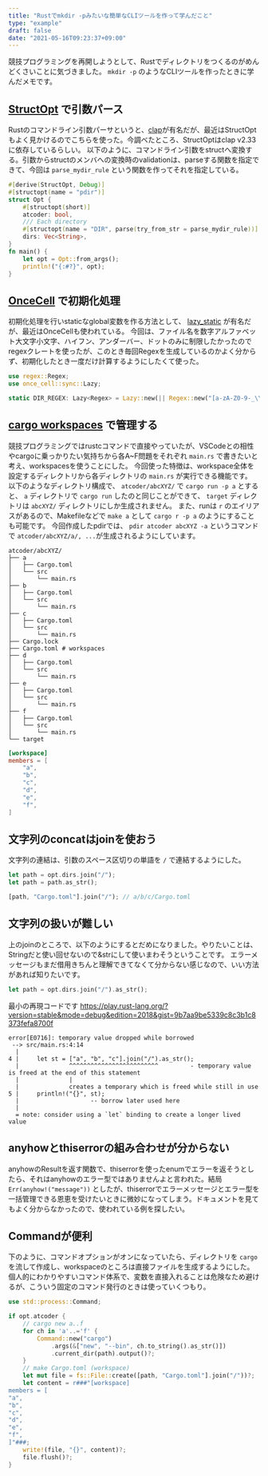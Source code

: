 ```yaml
---
title: "Rustでmkdir -pみたいな簡単なCLIツールを作って学んだこと"
type: "example"
draft: false
date: "2021-05-16T09:23:37+09:00"
---
```


競技プログラミングを再開しようとして、Rustでディレクトリをつくるのがめんどくさいことに気づきました。 `mkdir -p` のようなCLIツールを作ったときに学んだメモです。

## [StructOpt](https://github.com/TeXitoi/structopt) で引数パース
Rustのコマンドライン引数パーサというと、[clap](https://github.com/clap-rs/clap)が有名だが、最近はStructOptもよく見かけるのでこちらを使った。今調べたところ、StructOptはclap v2.33に依存しているらしい。
以下のように、コマンドライン引数をstructへ変換する。引数からstructのメンバへの変換時のvalidationは、parseする関数を指定できて、今回は `parse_mydir_rule` という関数を作ってそれを指定している。

```rust:main.rs
#[derive(StructOpt, Debug)]
#[structopt(name = "pdir")]
struct Opt {
    #[structopt(short)]
    atcoder: bool,
    /// Each directory
    #[structopt(name = "DIR", parse(try_from_str = parse_mydir_rule))]
    dirs: Vec<String>,
}
fn main() {
    let opt = Opt::from_args();
    println!("{:#?}", opt);
}
```

## [OnceCell](https://github.com/matklad/once_cell) で初期化処理
初期化処理を行いstaticなglobal変数を作る方法として、 [lazy_static](https://github.com/rust-lang-nursery/lazy-static.rs) が有名だが、最近はOnceCellも使われている。
今回は、ファイル名を数字アルファベット大文字小文字、ハイフン、アンダーバー、ドットのみに制限したかったのでregexクレートを使ったが、このとき毎回Regexを生成しているのかよく分からず、初期化したとき一度だけ計算するようにしたくて使った。

```rust:main.rs
use regex::Regex;
use once_cell::sync::Lazy;

static DIR_REGEX: Lazy<Regex> = Lazy::new(|| Regex::new("[a-zA-Z0-9-_\\.]+").unwrap());
```

## [cargo workspaces](https://doc.rust-jp.rs/book-ja/ch14-03-cargo-workspaces.html) で管理する
競技プログラミングではrustcコマンドで直接やっていたが、VSCodeとの相性やcargoに乗っかりたい気持ちから各A~F問題をそれぞれ `main.rs` で書きたいと考え、workspacesを使うことにした。
今回使った特徴は、workspace全体を設定するディレクトリから各ディレクトリの `main.rs` が実行できる機能です。
以下のようなディレクトリ構成で、 `atcoder/abcXYZ/` で `cargo run -p a` とすると、 `a` ディレクトリで `cargo run` したのと同じことができて、 `target` ディレクトリは `abcXYZ/` ディレクトリにしか生成されません。
また、runは `r` のエイリアスがあるので、Makefileなどで `make a` として `cargo r -p a` のようにすることも可能です。
今回作成したpdirでは、 `pdir atcoder abcXYZ -a` というコマンドで `atcoder/abcXYZ/a/, ...`が生成されるようにしています。

```shell
atcoder/abcXYZ/
├── a
│   ├── Cargo.toml
│   └── src
│       └── main.rs
├── b
│   ├── Cargo.toml
│   └── src
│       └── main.rs
├── c
│   ├── Cargo.toml
│   └── src
│       └── main.rs
├── Cargo.lock
├── Cargo.toml # workspaces
├── d
│   ├── Cargo.toml
│   └── src
│       └── main.rs
├── e
│   ├── Cargo.toml
│   └── src
│       └── main.rs
├── f
│   ├── Cargo.toml
│   └── src
│       └── main.rs
└── target
```

```toml:Cargo.toml
[workspace]
members = [
    "a",
    "b",
    "c",
    "d",
    "e",
    "f",
]
```

## 文字列のconcatはjoinを使おう
文字列の連結は、引数のスペース区切りの単語を `/` で連結するようにした。

```rust
let path = opt.dirs.join("/");
let path = path.as_str();

[path, "Cargo.toml"].join("/"); // a/b/c/Cargo.toml
```

## 文字列の扱いが難しい
上のjoinのところで、以下のようにするとだめになりました。やりたいことは、Stringだと使い回せないので&strにして使いまわそうということです。
エラーメッセージもまだ借用きちんと理解できてなくて分からない感じなので、いい方法があれば知りたいです。

```rust
let path = opt.dirs.join("/").as_str();
```

最小の再現コードです
https://play.rust-lang.org/?version=stable&mode=debug&edition=2018&gist=9b7aa9be5339c8c3b1c8373fefa8700f

```text
error[E0716]: temporary value dropped while borrowed
 --> src/main.rs:4:14
  |
4 |     let st = ["a", "b", "c"].join("/").as_str();
  |              ^^^^^^^^^^^^^^^^^^^^^^^^^         - temporary value is freed at the end of this statement
  |              |
  |              creates a temporary which is freed while still in use
5 |     println!("{}", st);
  |                    -- borrow later used here
  |
  = note: consider using a `let` binding to create a longer lived value
```


## anyhowとthiserrorの組み合わせが分からない
anyhowのResultを返す関数で、thiserrorを使ったenumでエラーを返そうとしたら、それはanyhowのエラー型ではありませんよと言われた。結局 `Err(anyhow!("message"))` としたが、thiserrorでエラーメッセージとエラー型を一括管理できる恩恵を受けたいときに微妙になってしまう。ドキュメントを見てもよく分からなかったので、使われている例を探したい。

## Commandが便利
下のように、コマンドオプションがオンになっていたら、ディレクトリを `cargo` を流して作成し、workspaceのところは直接ファイルを生成するようにした。個人的にわかりやすいコマンド体系で、変数を直接入れることは危険なため避けるが、こういう固定のコマンド発行のときは使っていくつもり。

```rust:main.rs
use std::process::Command;

if opt.atcoder {
    // cargo new a..f
    for ch in 'a'..='f' {
        Command::new("cargo")
            .args(&["new", "--bin", ch.to_string().as_str()])
            .current_dir(path).output()?;
    }
    // make Cargo.toml (workspace)
    let mut file = fs::File::create([path, "Cargo.toml"].join("/"))?;
    let content = r###"[workspace]
members = [
"a",
"b",
"c",
"d",
"e",
"f",
]"###;
    write!(file, "{}", content)?;
    file.flush()?;
}
```

